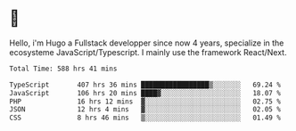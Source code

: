 # 👋 

Hello, i'm Hugo a Fullstack developper since now 4 years, specialize in the ecosysteme JavaScript/Typescript. I mainly use the framework React/Next.

<!--START_SECTION:waka-->

```txt
Total Time: 588 hrs 41 mins

TypeScript       407 hrs 36 mins █████████████████▒░░░░░░░   69.24 %
JavaScript       106 hrs 20 mins ████▓░░░░░░░░░░░░░░░░░░░░   18.07 %
PHP              16 hrs 12 mins  ▓░░░░░░░░░░░░░░░░░░░░░░░░   02.75 %
JSON             12 hrs 4 mins   ▓░░░░░░░░░░░░░░░░░░░░░░░░   02.05 %
CSS              8 hrs 46 mins   ▒░░░░░░░░░░░░░░░░░░░░░░░░   01.49 %
```

<!--END_SECTION:waka-->
